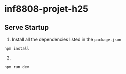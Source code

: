 # inf8808-projet-h25

## Serve Startup

1. Install all the dependencies listed in the `package.json`
```
npm install
```
2. 
```
npm run dev
```
